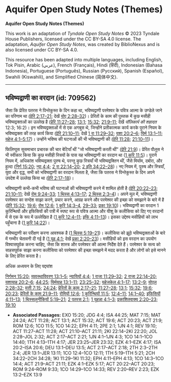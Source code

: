 # Aquifer Open Study Notes (Themes)

**Aquifer Open Study Notes (Themes)**

This work is an adaptation of *Tyndale Open Study Notes* © 2023 Tyndale House Publishers, licensed under the CC BY\-SA 4\.0 license. The adaptation, *Aquifer Open Study Notes*, was created by BiblioNexus and is also licensed under CC BY\-SA 4\.0\.

This resource has been adapted into multiple languages, including English, Tok Pisin, Arabic (عربي), French (Français), Hindi (हिंदी), Indonesian (Bahasa Indonesia), Portuguese (Português), Russian (Русский), Spanish (Español), Swahili (Kiswahili), and Simplified Chinese (简体中文).



--------------------------------

## भविष्यद्वाणी का वरदान (id: 709562)

जैसा कि प्रेरित पतरस ने पिन्तेकुस्त के दिन कहा था, भविष्यद्वाणी परमेश्वर के पवित्र आत्मा के उण्डेले जाने का परिणाम था ([प्रेरि 2:17–21](https://ref.ly/Acts2:17-Acts2:21); देखें [योए 2:28–32](https://ref.ly/Joel2:28-Joel2:32))। प्रेरितों के काम की पुस्तक में कुछ मसीही भविष्यद्वक्ताओं का उल्लेख है ([प्रेरि 11:27–28](https://ref.ly/Acts11:27-Acts11:28); [13:1](https://ref.ly/Acts13:1); [15:32](https://ref.ly/Acts15:32); [21:9–11](https://ref.ly/Acts21:9-Acts21:11); देखें *पॉलिकार्प की शहादत* 12:3; 16:2\)। इन भविष्यद्वक्ताओं में से एक अगबुस थे, जिन्होंने प्रतीकात्मक कार्य करके पुराने नियम के भविष्यद्वक्ता की तरह कार्य किया ([प्रेरि 21:10–11](https://ref.ly/Acts21:10-Acts21:11); देखें [1 रा 11:29–32](https://ref.ly/1Kgs11:29-1Kgs11:32); [यशा 20:2–6](https://ref.ly/Isa20:2-Isa20:6); [यिर्म 13:1–11](https://ref.ly/Jer13:1-Jer13:11); [यहेज 4:1–5:17](https://ref.ly/Ezek4:1-Ezek5:17))। उन्होंने भविष्य की घटनाओं की भी भविष्यद्वाणी की ([प्रेरि 11:28](https://ref.ly/Acts11:28); [21:10–11](https://ref.ly/Acts21:10-Acts21:11))।

फिलिप्पुस सुसमाचार प्रचारक की चार बेटियाँ थीं "जो भविष्यद्वाणी करती थीं” ([प्रेरि 21:9](https://ref.ly/Acts21:9))। प्रेरित पौलुस ने भी स्वीकार किया कि कुछ मसीही स्त्रियों के पास यह भविष्यद्वाणी का वरदान था ([1 कुरि 11:5](https://ref.ly/1Cor11:5))। पुराने नियम में, अधिकांश भविष्यद्वक्ता पुरुष थे, परन्तु कुछ स्त्रियाँ भी भविष्यद्वक्तिन थीं, जैसे मिर्याम, दबोरा, और हुल्दा ([निर्ग 15:20](https://ref.ly/Exod15:20); [न्या 4:4](https://ref.ly/Judg4:4); [2 रा 22:14–20](https://ref.ly/2Kgs22:14-2Kgs22:20); [2 इति 34:22–28](https://ref.ly/2Chr34:22-2Chr34:28))। नए नियम में, पुरुष और स्त्रियाँ, युवा और वृद्ध, सभी को भविष्यद्वाणी का वरदान मिलता है, जैसा कि पतरस ने पिन्तेकुस्त के दिन अपने उपदेश में उल्लेख किया था ([प्रेरि 2:17–18](https://ref.ly/Acts2:17-Acts2:18))।

भविष्यद्वाणी कभी\-कभी भविष्य की घटनाओं की भविष्यद्वाणी करने में शामिल होती है ([प्रेरि 20:22–23](https://ref.ly/Acts20:22-Acts20:23); [21:10–11](https://ref.ly/Acts21:10-Acts21:11); देखें [रोम 9:24–33](https://ref.ly/Rom9:24-Rom9:33); [1 थिस्स 4:13–17](https://ref.ly/1Thess4:13-1Thess4:17); [2 थिस्स 2:3–4](https://ref.ly/2Thess2:3-2Thess2:4))। अपने मूल में, भविष्यद्वाणी परमेश्वर का सन्देश साझा करने, प्रचार करने, आग्रह करने और परमेश्वर की इच्छा को समझाने के बारे में है ([प्रेरि 15:32](https://ref.ly/Acts15:32); [19:6](https://ref.ly/Acts19:6); [रोम 12:6](https://ref.ly/Rom12:6); [1 कुरि 14:3–4](https://ref.ly/1Cor14:3-1Cor14:4), [29–33](https://ref.ly/1Cor14:29-1Cor14:33); [प्रका 19:10](https://ref.ly/Rev19:10))। भविष्यद्वाणी का वरदान 1 कुरिन्थियों और इफिसियों की पत्री में स्पष्ट रूप से पवित्र आत्मा और यीशु के कलीसिया को दिए गए वरदानों में से एक के रूप में उल्लेखित है ([1 कुरि 12:4–11](https://ref.ly/1Cor12:4-1Cor12:11); [इफि 4:11–13](https://ref.ly/Eph4:11))। इसका उद्देश्य मसीहियों को लाभ पहुँचाना है ([1 कुरि 14:22](https://ref.ly/1Cor14:22))।

भविष्यद्वाणी का परीक्षण करना आवश्यक है ([1 थिस्स 5:19–21](https://ref.ly/1Thess5:19-1Thess5:21))। कलीसिया को झूठे भविष्यद्वक्ताओं के बारे में गम्भीर चेतावनी दी गई है ([1 यूह 4:1](https://ref.ly/1John4:1); देखें [प्रका 2:20–23](https://ref.ly/Rev2:20-Rev2:23))। मसीहियों को इस वरदान का उपयोग विश्वासपूर्वक करना चाहिए, जैसा कि शास्त्र और परमेश्वर की आत्मा निर्देश देते हैं। परमेश्वर के सत्य को साहसपूर्वक साझा करना कलीसिया को परमेश्वर की इच्छा समझने में मदद करता है और लोगों को इसे मानने के लिए प्रेरित करता है।

अधिक अध्ययन के लिए पद्द्यांश

[निर्गमन 15:20](https://ref.ly/Exod15:20); [व्यवस्थाविवरण 13:1–5](https://ref.ly/Deut13:1-Deut13:5); [न्यायियों 4:4](https://ref.ly/Judg4:4); [1 राजा 11:29–32](https://ref.ly/1Kgs11:29-1Kgs11:32); [2 राजा 22:14–20](https://ref.ly/2Kgs22:14-2Kgs22:20); [यशायाह 20:2–6](https://ref.ly/Isa20:2-Isa20:6); [44:25](https://ref.ly/Isa44:25); [यिर्मयाह 13:1–11](https://ref.ly/Jer13:1-Jer13:11); [23:25–32](https://ref.ly/Jer23:25-Jer23:32); [यहेजकेल 4:1–17](https://ref.ly/Ezek4:1-Ezek4:17); [13:2–9](https://ref.ly/Ezek13:2-Ezek13:9); [योएल 2:28–32](https://ref.ly/Joel2:28-Joel2:32); [मत्ती 7:15](https://ref.ly/Matt7:15); [24:24](https://ref.ly/Matt24:24); [प्रेरितों के काम 2:17–21](https://ref.ly/Acts2:17-Acts2:21); [11:27–28](https://ref.ly/Acts11:27-Acts11:28); [13:1](https://ref.ly/Acts13:1); [15:32](https://ref.ly/Acts15:32); [19:6](https://ref.ly/Acts19:6); [20:23](https://ref.ly/Acts20:23); [प्रेरितों के काम 21:9–11](https://ref.ly/Acts21:9-Acts21:11); [रोमियों 12:6](https://ref.ly/Rom12:6); [1 कुरिन्थियों 11:5](https://ref.ly/1Cor11:5); [12:4–11](https://ref.ly/1Cor12:4-1Cor12:11); [14:1–40](https://ref.ly/1Cor14:1-1Cor14:40); [इफिसियों 4:11–13](https://ref.ly/Eph4:11-Eph4:13); [1 थिस्सलुनीकियों 5:19–21](https://ref.ly/1Thess5:19-1Thess5:21); [2 पतरस 2:1](https://ref.ly/2Pet2:1); [1 यूहन्ना 4:1–3](https://ref.ly/1John4:1-1John4:3); [प्रकाशितवाक्य 2:20–23](https://ref.ly/Rev2:20-Rev2:23); [19:10](https://ref.ly/Rev19:10)

* **Associated Passages:** EXO 15:20; JDG 4:4; ISA 44:25; MAT 7:15; MAT 24:24; ACT 11:28; ACT 13:1; ACT 15:32; ACT 19:6; ACT 20:23; ACT 21:9; ROM 12:6; 1CO 11:5; 1CO 14:22; EPH 4:11; 2PE 2:1; 1JN 4:1; REV 19:10; ACT 11:27–ACT 11:28; ACT 21:10–ACT 21:11; 2KI 22:14–2KI 22:20; JOL 2:28–JOL 2:32; ACT 2:17–ACT 2:21; 1JN 4:1–1JN 4:3; 1CO 14:1–1CO 14:40; 1TH 4:13–1TH 4:17; JER 23:25–JER 23:32; EZK 4:1–EZK 4:17; ISA 20:2–ISA 20:6; DEU 13:1–DEU 13:5; ACT 2:17–ACT 2:18; 2TH 2:3–2TH 2:4; JER 13:1–JER 13:11; 1CO 12:4–1CO 12:11; 1TH 5:19–1TH 5:21; 2CH 34:22–2CH 34:28; 1KI 11:29–1KI 11:32; EPH 4:11–EPH 4:13; 1CO 14:3–1CO 14:4; ACT 21:9–ACT 21:11; EZK 4:1–EZK 5:17; ACT 20:22–ACT 20:23; ROM 9:24–ROM 9:33; 1CO 14:29–1CO 14:33; REV 2:20–REV 2:23; EZK 13:2–EZK 13:9

